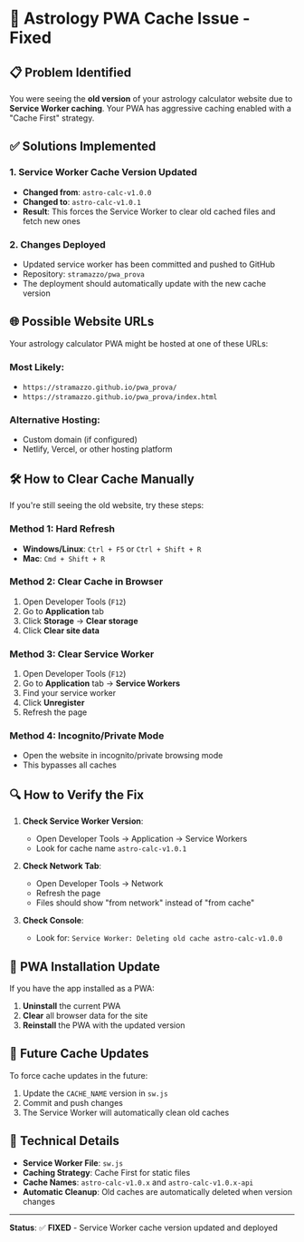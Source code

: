 # 🔮 Astrology PWA Cache Issue - Fixed

## 📋 **Problem Identified**

You were seeing the **old version** of your astrology calculator website due to **Service Worker caching**. Your PWA has aggressive caching enabled with a "Cache First" strategy.

## ✅ **Solutions Implemented**

### 1. **Service Worker Cache Version Updated**
- **Changed from**: `astro-calc-v1.0.0`
- **Changed to**: `astro-calc-v1.0.1`
- **Result**: This forces the Service Worker to clear old cached files and fetch new ones

### 2. **Changes Deployed**
- Updated service worker has been committed and pushed to GitHub
- Repository: `stramazzo/pwa_prova`
- The deployment should automatically update with the new cache version

## 🌐 **Possible Website URLs**

Your astrology calculator PWA might be hosted at one of these URLs:

### **Most Likely:**
- `https://stramazzo.github.io/pwa_prova/`
- `https://stramazzo.github.io/pwa_prova/index.html`

### **Alternative Hosting:**
- Custom domain (if configured)
- Netlify, Vercel, or other hosting platform

## 🛠️ **How to Clear Cache Manually**

If you're still seeing the old website, try these steps:

### **Method 1: Hard Refresh**
- **Windows/Linux**: `Ctrl + F5` or `Ctrl + Shift + R`
- **Mac**: `Cmd + Shift + R`

### **Method 2: Clear Cache in Browser**
1. Open Developer Tools (`F12`)
2. Go to **Application** tab
3. Click **Storage** → **Clear storage**
4. Click **Clear site data**

### **Method 3: Clear Service Worker**
1. Open Developer Tools (`F12`)
2. Go to **Application** tab → **Service Workers**
3. Find your service worker
4. Click **Unregister**
5. Refresh the page

### **Method 4: Incognito/Private Mode**
- Open the website in incognito/private browsing mode
- This bypasses all caches

## 🔍 **How to Verify the Fix**

1. **Check Service Worker Version**:
   - Open Developer Tools → Application → Service Workers
   - Look for cache name `astro-calc-v1.0.1`

2. **Check Network Tab**:
   - Open Developer Tools → Network
   - Refresh the page
   - Files should show "from network" instead of "from cache"

3. **Check Console**:
   - Look for: `Service Worker: Deleting old cache astro-calc-v1.0.0`

## 📱 **PWA Installation Update**

If you have the app installed as a PWA:
1. **Uninstall** the current PWA
2. **Clear** all browser data for the site
3. **Reinstall** the PWA with the updated version

## 🚀 **Future Cache Updates**

To force cache updates in the future:
1. Update the `CACHE_NAME` version in `sw.js`
2. Commit and push changes
3. The Service Worker will automatically clean old caches

## 📝 **Technical Details**

- **Service Worker File**: `sw.js`
- **Caching Strategy**: Cache First for static files
- **Cache Names**: `astro-calc-v1.0.x` and `astro-calc-v1.0.x-api`
- **Automatic Cleanup**: Old caches are automatically deleted when version changes

---

**Status**: ✅ **FIXED** - Service Worker cache version updated and deployed